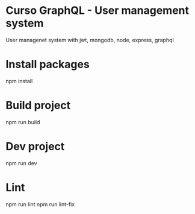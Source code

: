 # Curso GraphQL - User management system
 User managenet system with jwt, mongodb, node, express, graphql

 # Install packages
 npm install

 # Build project
 npm run build

 # Dev project
 npm run dev

 # Lint 
 npm run lint
 npm run lint-fix
